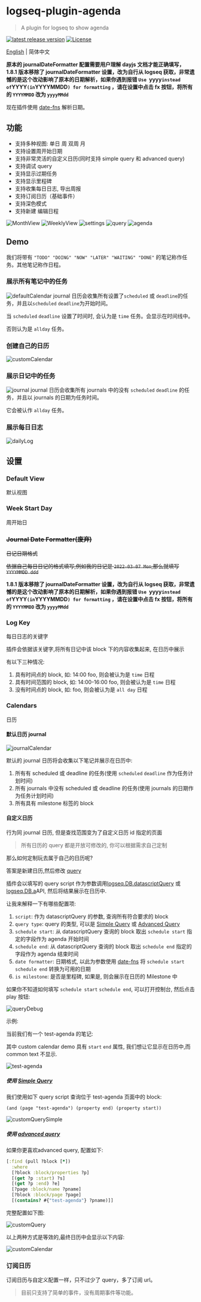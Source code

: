 # logseq-plugin-agenda
> A plugin for logseq to show agenda

[![latest release version](https://img.shields.io/github/v/release/haydenull/logseq-plugin-agenda)](https://github.com/haydenull/logseq-plugin-agenda/releases)
[![License](https://img.shields.io/github/license/haydenull/logseq-plugin-agenda?color=blue)](https://github.com/haydenull/logseq-plugin-agenda/blob/main/LICENSE)

[English](./README.md) | 简体中文

**原本的 journalDateFormatter 配置需要用户理解 dayjs 文档才能正确填写，1.8.1 版本移除了 journalDateFormatter 设置，改为自行从 logseq 获取，非常遗憾的是这个改动影响了原本的日期解析，如果你遇到报错 `Use `yyyy` instead of `YYYY` (in `YYYYMMDD`) for formatting` ，请在设置中点击 fx 按钮，将所有的 `YYYYMMDD` 改为 `yyyyMMdd`**

现在插件使用 [date-fns](https://date-fns.org/v2.28.0/docs/parse) 解析日期。

## 功能
- 支持多种视图: 单日 周 双周 月
- 支持设置周开始日期
- 支持非常灵活的自定义日历(同时支持 simple query 和 advanced query)
- 支持调试 query
- 支持显示过期任务
- 支持显示里程碑
- 支持收集每日日志, 导出周报
- 支持订阅日历（基础事件）
- 支持深色模式
- 支持新建 编辑日程

![MonthView](./screenshots/monthView.png)
![WeeklyView](./screenshots/weeklyView.png)
![settings](./screenshots/settings.png)
![query](./screenshots/query.png)
![agenda](./screenshots/modifyAgenda.png)

## Demo

我们将带有 `"TODO" "DOING" "NOW" "LATER" "WAITING" "DONE"` 的笔记称作任务。其他笔记称作日程。
### 展示所有笔记中的任务
![defaultCalendar](./screenshots/defaultCalendar.gif)
journal 日历会收集所有设置了`scheduled` 或 `deadline`的任务，并且以`scheduled` `deadline`为开始时间。

当 `scheduled` `deadline` 设置了时间时, 会认为是 `time` 任务。会显示在时间线中。

否则认为是 `allday` 任务。

### 创建自己的日历
![customCalendar](./screenshots/customCalendar.gif)

### 展示日记中的任务
![journal](./screenshots/journal.gif)
journal 日历会收集所有 journals 中的没有 `scheduled` `deadline` 的任务，并且以 journals 的日期为任务时间。

它会被认作 `allday` 任务。

### 展示每日日志
![dailyLog](./screenshots/dailyLog.gif)

## 设置

### Default View
默认视图

### Week Start Day
周开始日

### ~~Journal Date Formatter(废弃)~~
~~日记日期格式~~

~~依据自己每日日记的格式填写,例如我的日记是 `2022-03-07 Mon`,那么就填写 `YYYYMMDD ddd`~~

**1.8.1 版本移除了 journalDateFormatter 设置，改为自行从 logseq 获取，非常遗憾的是这个改动影响了原本的日期解析，如果你遇到报错 `Use `yyyy` instead of `YYYY` (in `YYYYMMDD`) for formatting` ，请在设置中点击 fx 按钮，将所有的 `YYYYMMDD` 改为 `yyyyMMdd`**

### Log Key
每日日志的关键字

插件会依据该关键字,将所有日记中该 block 下的内容收集起来, 在日历中展示

有以下三种情况:
1. 具有时间点的 block, 如: 14:00 foo, 则会被认为是 `time` 日程
3. 具有时间范围的 block, 如: 14:00-16:00 foo, 则会被认为是 `time` 日程
2. 没有时间点的 block, 如: foo, 则会被认为是 `all day` 日程

### Calendars
日历

#### 默认日历 journal

![journalCalendar](./screenshots/JournalCalendar.png)

默认的 journal 日历将会收集以下笔记并展示在日历中:
1. 所有有 scheduled 或 deadline 的任务(使用 `scheduled` `deadline` 作为任务计划时间)
2. 所有 journals 中没有 scheduled 或 deadline 的任务(使用 journals 的日期作为任务计划时间)
3. 所有具有 milestone 标签的 block

#### 自定义日历
行为同 journal 日历, 但是查找范围变为了自定义日历 id 指定的页面

> 所有日历的 query 都是开放可修改的, 你可以根据需求自己定制

那么如何定制玩去属于自己的日历呢?

答案是新建日历,然后修改 [query](https://logseq.github.io/#/page/Queries)

插件会以填写的 query script 作为参数调用[logseq.DB.datascriptQuery](https://logseq.github.io/plugins/interfaces/IDBProxy.html#datascriptQuery) 或 [logseq.DB.a](https://logseq.github.io/plugins/interfaces/IDBProxy.html#q)API, 然后将结果展示在日历中.

让我来解释一下有哪些配置项:
1. `script`: 作为 datascriptQuery 的参数, 查询所有符合要求的 block
2. `query type`: query 的类型, 可以是 [Simple Query](https://logseq.github.io/#/page/Queries) 或 [Advanced Query](https://logseq.github.io/#/page/AdvancedQueries)
2. `schedule start`: 从 datascriptQuery 查询的 block 取出 `schedule start` 指定的字段作为 agenda 开始时间
3. `schedule end`: 从 datascriptQuery 查询的 block 取出 `schedule end` 指定的字段作为 agenda 结束时间
4. `date formatter`: 日期格式, 以此为参数使用 [date-fns](https://date-fns.org/v2.28.0/docs/parse) 将 `schedule start` `schedule end` 转换为可用的日期
5. `is milestone`: 是否是里程碑, 如果是, 则会展示在日历的 Milestone 中

如果你不知道如何填写 `schedule start` `schedule end`, 可以打开控制台, 然后点击 play 按钮:

![queryDebug](./screenshots/queryDebug.png)

示例:

当前我们有一个 test-agenda 的笔记:

其中 custom calendar demo 具有 `start` `end` 属性, 我们想让它显示在日历中,而 common text 不显示.

![test-agenda](./screenshots/test-agenda.png)


##### 使用 [Simple Query](https://logseq.github.io/#/page/Queries)

我们使用如下 query script 查询位于 test-agenda 页面中的 block:

`(and (page "test-agenda") (property end) (property start))`

![customQuerySimple](./screenshots/customQuerySimple.png)

##### 使用 [advanced query](https://logseq.github.io/#/page/advanced%20queries)

如果你更喜欢advanced query, 配置如下:

```clojure
[:find (pull ?block [*])
  :where
  [?block :block/properties ?p]
  [(get ?p :start) ?s]
  [(get ?p :end) ?e]
  [?page :block/name ?pname]
  [?block :block/page ?page]
  [(contains? #{"test-agenda"} ?pname)]]
```

完整配置如下图:

![customQuery](./screenshots/customQuery.png)

以上两种方式是等效的,最终日历中会显示以下内容:

![customCalendar](./screenshots/customQueryCalendar.png)

### 订阅日历
订阅日历与自定义配置一样，只不过少了 query，多了订阅 url。

> 目前只支持了简单的事件，没有周期事件等功能。
